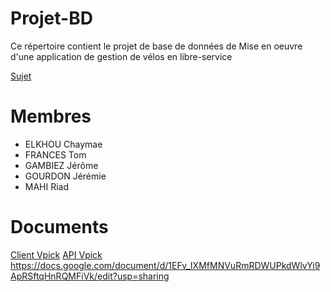 # Projet-BD

Ce répertoire contient le projet de base de données de Mise en oeuvre d'une application de gestion de vélos en libre-service

[Sujet](sujet.pdf)

# Membres
* ELKHOU Chaymae
* FRANCES Tom
* GAMBIEZ Jérôme
* GOURDON Jérémie
* MAHI Riad

# Documents

[Client Vpick](https://github.com/l3miage-gourdonj/VPickClient)
[API Vpick](https://github.com/l3miage-gourdonj/VpickAPI)
https://docs.google.com/document/d/1EFv_IXMfMNVuRmRDWUPkdWlvYi9ApRSftqHnRQMFiVk/edit?usp=sharing
